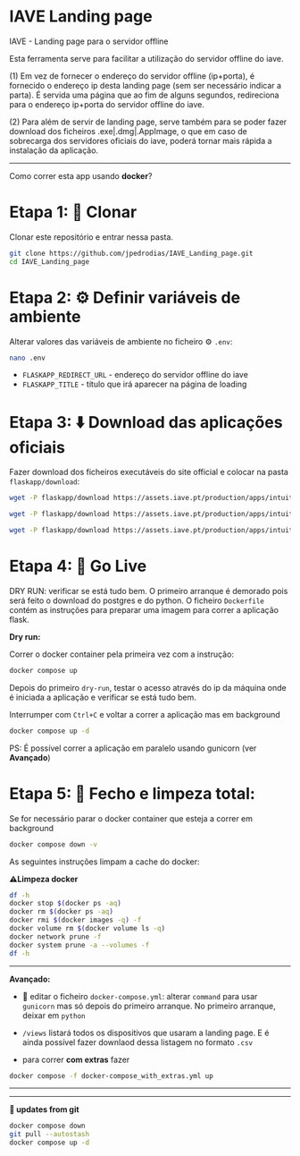 # IAVE Landing page
IAVE - Landing page para o servidor offline


Esta ferramenta serve para facilitar a utilização do servidor offline do iave.

(1)
Em vez de fornecer o endereço do servidor offline (ip+porta), é fornecido o endereço ip desta landing page (sem ser necessário indicar a parta). 
É servida uma página que ao fim de alguns segundos, redireciona para o endereço ip+porta do servidor offline do iave.

(2)
Para além de servir de landing page, serve também para se poder fazer download dos ficheiros .exe|.dmg|.AppImage, o que em caso de sobrecarga dos servidores oficiais do iave,  poderá tornar mais rápida a instalação da aplicação.


***

Como correr esta app usando **docker**?


# Etapa 1: 📂 Clonar 
Clonar este repositório e entrar nessa pasta.
```bash
git clone https://github.com/jpedrodias/IAVE_Landing_page.git
cd IAVE_Landing_page
```


# Etapa 2: ⚙️ Definir variáveis de ambiente 
Alterar valores das variáveis de ambiente no ficheiro ⚙️ `.env`:
```bash
nano .env
```

 - `FLASKAPP_REDIRECT_URL` - endereço do servidor offline do iave
 - `FLASKAPP_TITLE` - título que irá aparecer na página de loading



# Etapa 3: ⬇️ Download das aplicações oficiais
Fazer download dos ficheiros executáveis do site official e colocar na pasta `flaskapp/download`:


```bash
wget -P flaskapp/download https://assets.iave.pt/production/apps/intuitivo-app/v0.0.11/Provas+IAVE-0.0.11.exe

wget -P flaskapp/download https://assets.iave.pt/production/apps/intuitivo-app/v0.0.11/Provas+IAVE-0.0.11.dmg

wget -P flaskapp/download https://assets.iave.pt/production/apps/intuitivo-app/v0.0.11/Provas+IAVE-0.0.11.AppImage

```


# Etapa 4: 🚀 Go Live

DRY RUN: verificar se está tudo bem. O primeiro arranque é demorado pois será feito o download do postgres e do python. 
O ficheiro `Dockerfile` contém as instruções para preparar uma imagem para correr a aplicação flask.


**Dry run:**

Correr o docker container pela primeira vez com a instrução: 
```bash
docker compose up
```



Depois do primeiro `dry-run`, testar o acesso através do ip da máquina onde é iniciada a aplicação e verificar se está tudo bem. 


Interrumper com `Ctrl+C` e voltar a correr a aplicação mas em background

```bash
docker compose up -d
```

PS: É possível correr a aplicação em paralelo usando gunicorn (ver **Avançado**)


# Etapa 5: 🧹 Fecho e limpeza total:
Se for necessário parar o docker container que esteja a correr em background 
```bash
docker compose down -v
```

As seguintes instruções limpam a cache do docker:

**⚠️Limpeza docker**
```bash
df -h
docker stop $(docker ps -aq)
docker rm $(docker ps -aq)
docker rmi $(docker images -q) -f
docker volume rm $(docker volume ls -q)
docker network prune -f
docker system prune -a --volumes -f
df -h
```




---
**Avançado:**

- 🔧 editar o ficheiro `docker-compose.yml`:
  alterar `command` para usar `gunicorn` mas só depois do primeiro arranque. No primeiro arranque, deixar em `python`


- `/views` listará todos os dispositivos que usaram a landing page. E é ainda possível fazer downlaod dessa listagem no formato `.csv` 


- para correr **com extras** fazer 
```bash
docker compose -f docker-compose_with_extras.yml up
```
---

***

**🔄 updates from git**
```bash
docker compose down
git pull --autostash
docker compose up -d
```


